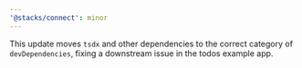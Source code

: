 ```yaml
---
'@stacks/connect': minor
---
```


This update moves `tsdx` and other dependencies to the correct category of `devDependencies`, fixing a downstream issue in the todos example app.
